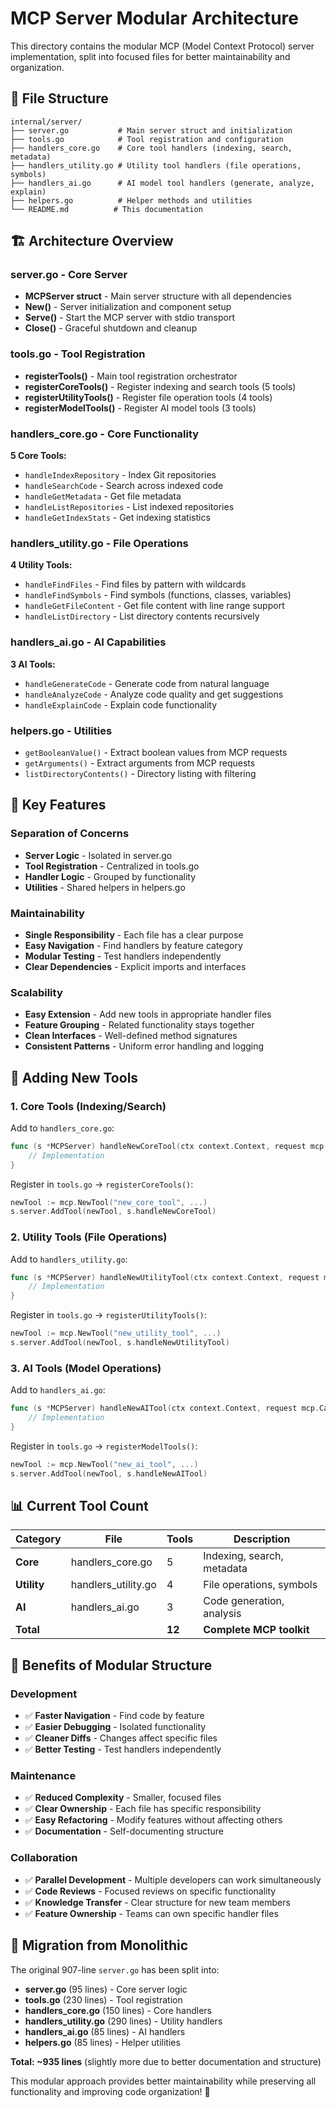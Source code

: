 # MCP Server Modular Architecture

This directory contains the modular MCP (Model Context Protocol) server implementation, split into focused files for better maintainability and organization.

## 📁 **File Structure**

```
internal/server/
├── server.go           # Main server struct and initialization
├── tools.go            # Tool registration and configuration
├── handlers_core.go    # Core tool handlers (indexing, search, metadata)
├── handlers_utility.go # Utility tool handlers (file operations, symbols)
├── handlers_ai.go      # AI model tool handlers (generate, analyze, explain)
├── helpers.go          # Helper methods and utilities
└── README.md          # This documentation
```

## 🏗️ **Architecture Overview**

### **server.go** - Core Server
- **MCPServer struct** - Main server structure with all dependencies
- **New()** - Server initialization and component setup
- **Serve()** - Start the MCP server with stdio transport
- **Close()** - Graceful shutdown and cleanup

### **tools.go** - Tool Registration
- **registerTools()** - Main tool registration orchestrator
- **registerCoreTools()** - Register indexing and search tools (5 tools)
- **registerUtilityTools()** - Register file operation tools (4 tools)
- **registerModelTools()** - Register AI model tools (3 tools)

### **handlers_core.go** - Core Functionality
**5 Core Tools:**
- `handleIndexRepository` - Index Git repositories
- `handleSearchCode` - Search across indexed code
- `handleGetMetadata` - Get file metadata
- `handleListRepositories` - List indexed repositories
- `handleGetIndexStats` - Get indexing statistics

### **handlers_utility.go** - File Operations
**4 Utility Tools:**
- `handleFindFiles` - Find files by pattern with wildcards
- `handleFindSymbols` - Find symbols (functions, classes, variables)
- `handleGetFileContent` - Get file content with line range support
- `handleListDirectory` - List directory contents recursively

### **handlers_ai.go** - AI Capabilities
**3 AI Tools:**
- `handleGenerateCode` - Generate code from natural language
- `handleAnalyzeCode` - Analyze code quality and get suggestions
- `handleExplainCode` - Explain code functionality

### **helpers.go** - Utilities
- `getBooleanValue()` - Extract boolean values from MCP requests
- `getArguments()` - Extract arguments from MCP requests
- `listDirectoryContents()` - Directory listing with filtering

## 🔧 **Key Features**

### **Separation of Concerns**
- **Server Logic** - Isolated in server.go
- **Tool Registration** - Centralized in tools.go
- **Handler Logic** - Grouped by functionality
- **Utilities** - Shared helpers in helpers.go

### **Maintainability**
- **Single Responsibility** - Each file has a clear purpose
- **Easy Navigation** - Find handlers by feature category
- **Modular Testing** - Test handlers independently
- **Clear Dependencies** - Explicit imports and interfaces

### **Scalability**
- **Easy Extension** - Add new tools in appropriate handler files
- **Feature Grouping** - Related functionality stays together
- **Clean Interfaces** - Well-defined method signatures
- **Consistent Patterns** - Uniform error handling and logging

## 🚀 **Adding New Tools**

### **1. Core Tools (Indexing/Search)**
Add to `handlers_core.go`:
```go
func (s *MCPServer) handleNewCoreTool(ctx context.Context, request mcp.CallToolRequest) (*mcp.CallToolResult, error) {
    // Implementation
}
```

Register in `tools.go` → `registerCoreTools()`:
```go
newTool := mcp.NewTool("new_core_tool", ...)
s.server.AddTool(newTool, s.handleNewCoreTool)
```

### **2. Utility Tools (File Operations)**
Add to `handlers_utility.go`:
```go
func (s *MCPServer) handleNewUtilityTool(ctx context.Context, request mcp.CallToolRequest) (*mcp.CallToolResult, error) {
    // Implementation
}
```

Register in `tools.go` → `registerUtilityTools()`:
```go
newTool := mcp.NewTool("new_utility_tool", ...)
s.server.AddTool(newTool, s.handleNewUtilityTool)
```

### **3. AI Tools (Model Operations)**
Add to `handlers_ai.go`:
```go
func (s *MCPServer) handleNewAITool(ctx context.Context, request mcp.CallToolRequest) (*mcp.CallToolResult, error) {
    // Implementation
}
```

Register in `tools.go` → `registerModelTools()`:
```go
newTool := mcp.NewTool("new_ai_tool", ...)
s.server.AddTool(newTool, s.handleNewAITool)
```

## 📊 **Current Tool Count**

| Category | File | Tools | Description |
|----------|------|-------|-------------|
| **Core** | handlers_core.go | 5 | Indexing, search, metadata |
| **Utility** | handlers_utility.go | 4 | File operations, symbols |
| **AI** | handlers_ai.go | 3 | Code generation, analysis |
| **Total** | | **12** | **Complete MCP toolkit** |

## 🎯 **Benefits of Modular Structure**

### **Development**
- ✅ **Faster Navigation** - Find code by feature
- ✅ **Easier Debugging** - Isolated functionality
- ✅ **Cleaner Diffs** - Changes affect specific files
- ✅ **Better Testing** - Test handlers independently

### **Maintenance**
- ✅ **Reduced Complexity** - Smaller, focused files
- ✅ **Clear Ownership** - Each file has specific responsibility
- ✅ **Easy Refactoring** - Modify features without affecting others
- ✅ **Documentation** - Self-documenting structure

### **Collaboration**
- ✅ **Parallel Development** - Multiple developers can work simultaneously
- ✅ **Code Reviews** - Focused reviews on specific functionality
- ✅ **Knowledge Transfer** - Clear structure for new team members
- ✅ **Feature Ownership** - Teams can own specific handler files

## 🔄 **Migration from Monolithic**

The original 907-line `server.go` has been split into:
- **server.go** (95 lines) - Core server logic
- **tools.go** (230 lines) - Tool registration
- **handlers_core.go** (150 lines) - Core handlers
- **handlers_utility.go** (290 lines) - Utility handlers
- **handlers_ai.go** (85 lines) - AI handlers
- **helpers.go** (85 lines) - Helper utilities

**Total: ~935 lines** (slightly more due to better documentation and structure)

This modular approach provides better maintainability while preserving all functionality and improving code organization! 🎉
